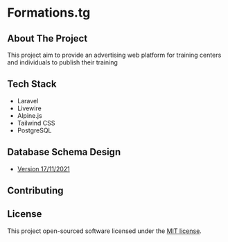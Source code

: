 # Formations.tg

## About The Project
This project aim to provide an advertising web platform for training centers and individuals to publish their training

## Tech Stack
* Laravel
* Livewire
* Alpine.js
* Tailwind CSS
* PostgreSQL

## Database Schema Design
* [Version 17/11/2021](https://drive.google.com/file/d/1lXEbJuUgYvRbgvKL7X_IhR17TEnVlu69/view?usp=sharing)


## Contributing

## License

This project open-sourced software licensed under the [MIT license](https://opensource.org/licenses/MIT).
